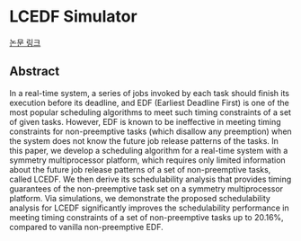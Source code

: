 # LCEDF Simulator
[논문 링크](https://doi.org/10.3390/sym12010172)

## Abstract
In a real-time system, a series of jobs invoked by each task should finish its execution before its deadline, and EDF (Earliest Deadline First) is one of the most popular scheduling algorithms to meet such timing constraints of a set of given tasks. However, EDF is known to be ineffective in meeting timing constraints for non-preemptive tasks (which disallow any preemption) when the system does not know the future job release patterns of the tasks. In this paper, we develop a scheduling algorithm for a real-time system with a symmetry multiprocessor platform, which requires only limited information about the future job release patterns of a set of non-preemptive
tasks, called LCEDF. We then derive its schedulability analysis that provides timing guarantees of the non-preemptive task set on a symmetry multiprocessor platform. Via simulations, we demonstrate the proposed schedulability analysis for LCEDF significantly improves the schedulability performance in meeting timing constraints of a set of non-preemptive tasks up to 20.16%, compared to vanilla
non-preemptive EDF.
